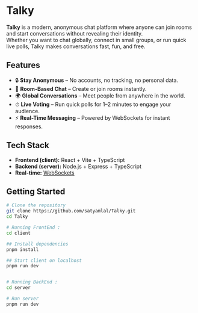 # Talky

**Talky** is a modern, anonymous chat platform where anyone can join rooms and start conversations without revealing their identity.  
Whether you want to chat globally, connect in small groups, or run quick live polls, Talky makes conversations fast, fun, and free.

## Features

- 🔒 **Stay Anonymous** – No accounts, no tracking, no personal data.
- 💬 **Room-Based Chat** – Create or join rooms instantly.
- 🌍 **Global Conversations** – Meet people from anywhere in the world.
- ⏱ **Live Voting** – Run quick polls for 1–2 minutes to engage your audience.
- ⚡ **Real-Time Messaging** – Powered by WebSockets for instant responses.

## Tech Stack

- **Frontend (client):** React + Vite + TypeScript
- **Backend (server):** Node.js + Express + TypeScript
- **Real-time:** [WebSockets](https://github.com/websockets/ws)

## Getting Started

```bash
# Clone the repository
git clone https://github.com/satyamlal/Talky.git
cd Talky

# Running FrontEnd :
cd client

## Install dependencies
pnpm install

## Start client on localhost
pnpm run dev


# Running BackEnd :
cd server

# Run server
pnpm run dev
```
